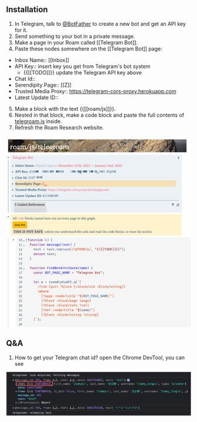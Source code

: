 ## Installation

1. In Telegram, talk to [@BotFather](https://t.me/botfather) to create a new bot and get an API key for it.
2. Send something to your bot in a private message.
3. Make a page in your Roam called [[Telegram Bot]].
4. Paste these nodes somewhere on the [[Telegram Bot]] page:

- Inbox Name:: [[Inbox]]
- API Key:: insert key you get from Telegram's bot system
  - {{[[TODO]]}} update the Telegram API key above
- Chat Id::
- Serendipity Page:: [[Z]]
- Trusted Media Proxy:: https://telegram-cors-proxy.herokuapp.com
- Latest Update ID::

5. Make a block with the text {{[[roam/js]]}}.
6. Nested in that block, make a code block and paste the full contents of [telegroam.js](./src/telegroam.js) inside.
7. Refresh the Roam Research website.

![](docs/images/settings.png)

## Q&A

1. How to get your Telegram chat id? open the Chrome DevTool, you can see

![](docs/images/chat-id.png)
